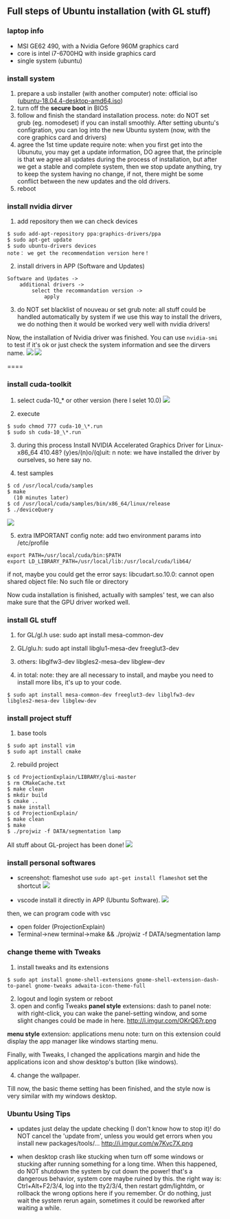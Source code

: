 ## Full steps of Ubuntu installation (with GL stuff)

### laptop info

- MSI GE62 490, with a Nvidia Gefore 960M graphics card
- core is intel i7-6700HQ with inside graphics card
- single system (ubuntu)

### install system

1. prepare a usb installer (with another computer)
note: official iso ([ubuntu-18.04.4-desktop-amd64.iso](https://releases.ubuntu.com/18.04/ubuntu-18.04.4-desktop-amd64.iso))
2. turn off the **secure boot** in BIOS
3. follow and finish the standard installation process.
note: do NOT set grub (eg. nomodeset) if you can install smoothly. After setting ubuntu's configration, you can log into the new Ubuntu system (now, with the core graphics card and drivers)
4. agree the 1st time update require
note: when you first get into the Ubunutu, you may get a update information, DO agree that, the principle is that we agree all updates during the process of installation, but after we get a stable and complete system, then we stop update anything, try to keep the system having no change, if not, there might be some conflict between the new updates and the old drivers. 
5. reboot

### install nvidia dirver
 
1. add repository then we can check devices

```
$ sudo add-apt-repository ppa:graphics-drivers/ppa
$ sudo apt-get update
$ sudo ubuntu-drivers devices
note： we get the recommendation version here！
```

2. install drivers in APP (Software and Updates)

```
Software and Updates ->
    additional drivers ->
        select the recommandation version ->
            apply
```

3. do NOT set blacklist of nouveau or set grub
note: all stuff could be handled automatically by system if we use this way to install the drivers, we do nothing then it would be worked very well with nvidia drivers!


Now, the installation of Nvidia driver was finished. You can use `nvidia-smi` to test if it's ok or just check the system information and see the dirvers name.
![](http://i.imgur.com/GgfSqCM.png)
![](http://i.imgur.com/Euj6tQy.png)


====

### install cuda-toolkit

1. select cuda-10_\* or other version (here I selet 10.0)
![](http://i.imgur.com/6xPtxju.png)

2. execute

```
$ sudo chmod 777 cuda-10_\*.run
$ sudo sh cuda-10_\*.run
```

3. during this process
Install NVIDIA Accelerated Graphics Driver for Linux-x86_64 410.48?
(y)es/(n)o/(q)uit: n
note: we have installed the driver by ourselves, so here say no. 

4. test samples
 
```
$ cd /usr/local/cuda/samples
$ make
  (10 minutes later)
$ cd /usr/local/cuda/samples/bin/x86_64/linux/release
$ ./deviceQuery
```

![](http://i.imgur.com/jJ7vpNw.png)
 
5. extra IMPORTANT config
note: add two environment params into /etc/profile

```
export PATH=/usr/local/cuda/bin:$PATH 
export LD_LIBRARY_PATH=/usr/local/lib:/usr/local/cuda/lib64/
```

if not, maybe you could get the error says: libcudart.so.10.0: cannot open shared object file: No such file or directory

 
Now cuda installation is finished, actually with samples' test, we can also make sure that the GPU driver worked well.

### install GL stuff

1. for GL/gl.h use:
sudo apt install mesa-common-dev

2. GL/glu.h:
sudo apt install libglu1-mesa-dev freeglut3-dev
 
3. others: 
libglfw3-dev libgles2-mesa-dev libglew-dev 

4. in total:
note: they are all necessary to install, and maybe you need to install more libs, it's up to your code.
```
$ sudo apt install mesa-common-dev freeglut3-dev libglfw3-dev libgles2-mesa-dev libglew-dev 
```

### install project stuff

1. base tools

```
$ sudo apt install vim
$ sudo apt install cmake
```

2. rebuild project

```
$ cd ProjectionExplain/LIBRARY/glui-master
$ rm CMakeCache.txt
$ make clean
$ mkdir build
$ cmake ..
$ make install
$ cd ProjectionExplain/
$ make clean
$ make 
$ ./projwiz -f DATA/segmentation lamp
```

All stuff about GL-project has been done!
![](http://i.imgur.com/rDCtEId.png)

### install personal softwares

- screenshot: flameshot
use `sudo apt-get install flameshot`
set the shortcut
![](http://i.imgur.com/id2PPYj.png)

- vscode
install it directly in APP (Ubuntu Software).
![](http://i.imgur.com/W971ERc.png)

then, we can program code with vsc
  - open folder (ProjectionExplain)
  - Terminal->new terminal->make && ./projwiz -f DATA/segmentation lamp

### change theme with Tweaks

1. install tweaks and its extensions

```
$ sudo apt install gnome-shell-extensions gnome-shell-extension-dash-to-panel gnome-tweaks adwaita-icon-theme-full
```

2. logout and login system or reboot
3. open and config Tweaks
**panel style**
extensions: dash to panel
note: with right-click, you can wake the panel-setting window, and some slight changes could be made in here.
http://i.imgur.com/OKrQ67r.png


**menu style**
extension: applications menu
note: turn on this extension could display the app manager like windows starting menu.

Finally, with Tweaks, I changed the applications margin and hide the applications icon and show desktop's button (like windows).

4. change the wallpaper.

Till now, the basic theme setting has been finished, and the style now is very similar with my windows desktop. 




### Ubuntu Using Tips

- updates
just delay the update checking (I don't know how to stop it)! do NOT cancel the 'update from', unless you would get errors when you install new packages/tools/...
http://i.imgur.com/w7Kvc7X.png

- when desktop crash 
like stucking when turn off some windows or stucking after running something for a long time. When this happened, do NOT shutdown the system by cut down the power! that's a dangerous behavior, system core maybe ruined by this.
the right way is: Ctrl+Alt+F2/3/4, log into the tty2/3/4, then restart gdm/lightdm, or rollback the wrong options here if you remember. Or do nothing, just wait the system rerun again, sometimes it could be reworked after waiting a while.












